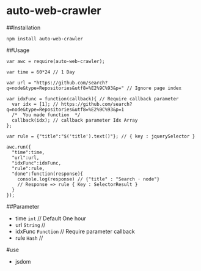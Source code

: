 auto-web-crawler
================

##Installation

    npm install auto-web-crawler
    
##Usage

    var awc = require(auto-web-crawler); 
    
    var time = 60*24 // 1 Day
    
    var url = "https://github.com/search?q=node&type=Repositories&utf8=%E2%9C%93&p=" // Ignore page index
    
    var idxFunc = function(callback){ // Require callback parameter
      var idx = [1]; // https://github.com/search?q=node&type=Repositories&utf8=%E2%9C%93&p=1
      /*  You made function  */
      callback(idx); // callback parameter Idx Array
    };
    
    var rule = {"title":"$('title').text()"}; // { key : jquerySelector }
    
    awc.run({
      "time":time, 
      "url":url, 
      "idxFunc":idxFunc,
      "rule":rule,
      "done":function(response){
        console.log(response) // {"title" : "Search · node"}
        // Response => rule { Key : SelectorResult }
      }
    });
    
##Parameter

+ time `int` // Default One hour
+ url `String` //
+ idxFunc `Function` // Require parameter callback
+ rule `Hash` //

#use
+ jsdom
